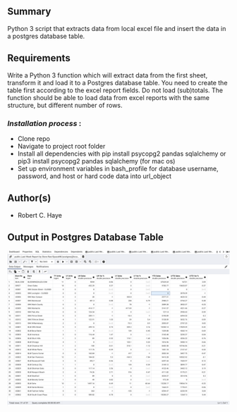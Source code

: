 ## Summary

Python 3 script that extracts data from local excel file and insert the data in a postgres database table.

## Requirements

Write a Python 3 function which will extract data from the first sheet, transform it and load it to a
Postgres database table. You need to create the table first according to the excel report fields.
Do not load (sub)totals. The function should be able to load data from excel reports with the
same structure, but different number of rows.

### *Installation process* :

- Clone repo
- Navigate to project root folder
- Install all dependencies with pip install psycopg2 pandas sqlalchemy or pip3 install psycopg2 pandas sqlalchemy (for mac os)
- Set up environment variables in bash_profile for database username, password,  and host or hard code data into url_object

## Author(s)

* Robert C. Haye


## Output in Postgres Database Table

![1675174721610](image/README/1675174721610.png)
